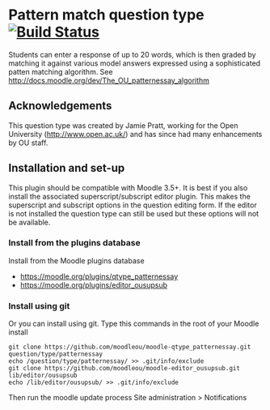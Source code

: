 # Pattern match question type [![Build Status](https://travis-ci.org/moodleou/moodle-qtype_patternessay.svg?branch=master)](https://travis-ci.org/moodleou/moodle-qtype_patternessay)

Students can enter a response of up to 20 words, which is then graded by matching
it against various model answers expressed using a sophisticated patten
matching algorithm. See http://docs.moodle.org/dev/The_OU_patternessay_algorithm


## Acknowledgements

This question type was created by Jamie Pratt, working for the Open University
(http://www.open.ac.uk/) and has since had many enhancements by OU staff.


## Installation and set-up

This plugin should be compatible with Moodle 3.5+. It is best if you also install
the associated superscript/subscript editor plugin. This makes the superscript
and subscript options in the question editing form.  If the editor is not
installed the question type can still be used but these options will not be
available.

### Install from the plugins database

Install from the Moodle plugins database
* https://moodle.org/plugins/qtype_patternessay
* https://moodle.org/plugins/editor_ousupsub

### Install using git

Or you can install using git. Type this commands in the root of your Moodle install

    git clone https://github.com/moodleou/moodle-qtype_patternessay.git question/type/patternessay
    echo /question/type/patternessay/ >> .git/info/exclude
    git clone https://github.com/moodleou/moodle-editor_ousupsub.git lib/editor/ousupsub
    echo /lib/editor/ousupsub/ >> .git/info/exclude

Then run the moodle update process
Site administration > Notifications
